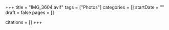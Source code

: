 +++
title = "IMG_3604.avif"
tags = ["Photos"]
categories = []
startDate = ""
draft = false
pages = []

citations = []
+++
